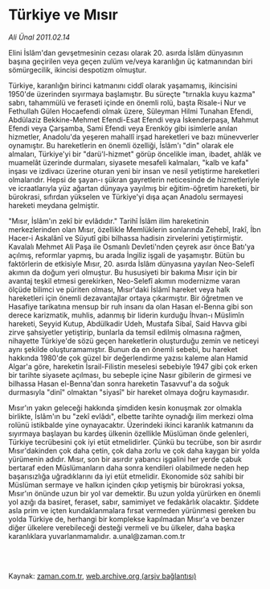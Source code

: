 # Türkiye ve Mısır

*Ali Ünal 2011.02.14*

<td class="columnist-detail">
<p>Elini İslâm'dan gevşetmesinin cezası olarak 20. asırda İslâm dünyasının başına geçirilen veya geçen zulüm ve/veya karanlığın üç katmanından biri sömürgecilik, ikincisi despotizm olmuştur.</p>
<p>
<div id="haberMetinDiv">
<p>Türkiye, karanlığın birinci katmanını ciddî olarak yaşamamış, ikincisini 1950'de üzerinden sıyırmaya başlamıştır. Bu süreçte "tırnakla kuyu kazma" sabrı, tahammülü ve feraseti içinde en önemli rolü, başta Risale-i Nur ve Fethullah Gülen Hocaefendi olmak üzere, Süleyman Hilmi Tunahan Efendi, Abdülaziz Bekkine-­Mehmet Efendi-Esat Efendi veya İskenderpaşa, Mahmut Efendi veya Çarşamba, Sami Efendi veya Erenköy gibi isimlerle anılan hizmetler, Anadolu'da yeşeren mahallî irşad hareketleri ve bazı münevverler oynamıştır. Bu hareketlerin en önemli özelliği, İslâm'ı "din" olarak ele almaları, Türkiye'yi bir "darü'l-hizmet" görüp öncelikle iman, ibadet, ahlâk ve muamelât üzerinde durmaları, siyasete mesafeli kalmaları, "kalb ve kafa" inşası ve izdivacı üzerine oturan yeni bir insan ve nesil yetiştirme hareketleri olmalarıdır. Hepsi de şayan-ı şükran gayretlerin neticesinde de hizmetleriyle ve icraatlarıyla yüz ağartan dünyaya yayılmış bir eğitim-öğretim hareketi, bir bürokrasi, sıfırdan yükselen ve Türkiye'yi dışa açan Anadolu sermayesi hareketi meydana gelmiştir.
<p>"Mısır, İslâm'ın zekî bir evlâdıdır." Tarihî İslâm ilim hareketinin merkezlerinden olan Mısır, özellikle Memlüklerin sonlarında Zehebî, Irakî, İbn Hacer-i Askalânî ve Süyutî gibi bilhassa hadisin zirvelerini yetiştirmiştir. Kavalalı Mehmet Ali Paşa ile Osmanlı Devleti'nden çeyrek asır önce Batı'ya açılmış, reformlar yapmış, bu arada İngiliz işgali de yaşamıştır. Bütün bu faktörlerin de etkisiyle Mısır, 20. asırda İslâm dünyasına yayılan Neo-Selefî akımın da doğum yeri olmuştur. Bu hususiyeti bir bakıma Mısır için bir avantaj teşkil etmesi gerekirken, Neo-Selefî akımın modernizme varan ölçüde bilimci ve püriten olması, Mısır'daki İslâmî hareket veya halk hareketleri için önemli dezavantajlar ortaya çıkarmıştır. Bir öğretmen ve Hasafiye tarikatına mensup bir ruh insanı da olan Hasan el-Benna gibi son derece karizmatik, muhlis, adanmış bir liderin kurduğu İhvan-ı Müslimîn hareketi, Seyyid Kutup, Abdülkadir Udeh, Mustafa Sibaî, Said Havva gibi zirve şahsiyetler yetiştirip, bunlarla da temsil edilmiş olmasına rağmen, nihayette Türkiye'de sözü geçen hareketlerin oluşturduğu zemin ve neticeyi aynı şekilde oluşturamamıştır. Bunun da en önemli sebebi, bu hareket hakkında 1980'de çok güzel bir değerlendirme yazısı kaleme alan Hamid Algar'a göre, hareketin İsrail-Filistin meselesi sebebiyle 1947 gibi çok erken bir tarihte siyasete açılması, bu sebeple içine Nasır gibilerin de girmesi ve bilhassa Hasan el-Benna'dan sonra hareketin Tasavvuf'a da soğuk durmasıyla "dinî" olmaktan "siyasî" bir hareket olmaya doğru kaymasıdır.
<p>Mısır'ın yakın geleceği hakkında şimdiden kesin konuşmak zor olmakla birlikte, İslâm'ın bu "zekî evlâdı", elbette tarihte oynadığı ilim merkezi olma rolünü istikbalde yine oynayacaktır. Üzerindeki ikinci karanlık katmanını da sıyırmaya başlayan bu kardeş ülkenin özellikle Müslüman önde gelenleri, Türkiye tecrübesini çok iyi etüt etmelidirler. Çünkü bu tecrübe, son bir asırdır Mısır'dakinden çok daha çetin, çok daha zorlu ve çok daha kaygan bir yolda yürümenin adıdır. Mısır, son bir asırdır yabancı işgalini her yerde çabuk bertaraf eden Müslümanların daha sonra kendileri olabilmede neden hep başarısızlığa uğradıklarını da iyi etüt etmelidir. Ekonomide söz sahibi bir Müslüman sermaye ve halkın içinden çıkıp yetişmiş bir bürokrasi yoksa, Mısır'ın önünde uzun bir yol var demektir. Bu uzun yolda yürürken en önemli yol azığı da basiret, feraset, sabır, samimiyet ve fedakârlık olacaktır. Şiddete asla prim ve içten kundaklanmalara fırsat vermeden yürünmesi gereken bu yolda Türkiye de, herhangi bir komplekse kapılmadan Mısır'a ve benzer diğer ülkelere verebileceği desteği vermeli ve bu ülkeler, daha başka karanlıklara yuvarlanmamalıdır. a.unal@zaman.com.tr</p></p></p></div>
</p>


<p><br>
		 </br></p></td>

Kaynak: [zaman.com.tr](http://zaman.com.tr/yazar.do?yazino=1093143), [web.archive.org (arşiv bağlantısı)](http://web.archive.org/web/20110420075231/http://zaman.com.tr:80/yazar.do?yazino=1093143)
